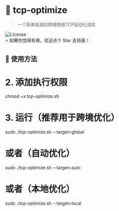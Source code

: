# 🎯 tcp-optimize

> 一个简单高效的跨境网络TCP自动化调优

![License](https://img.shields.io/badge/license-MIT-blue.svg)  
⭐ 如果你觉得有用，欢迎点个 Star 支持我！

## 🚀 使用方法

# 2. 添加执行权限
chmod +x tcp-optimize.sh

# 3. 运行（推荐用于跨境优化）
sudo ./tcp-optimize.sh --target=global

# 或者（自动优化）
sudo ./tcp-optimize.sh --target=auto

# 或者（本地优化）
sudo ./tcp-optimize.sh --target=local
